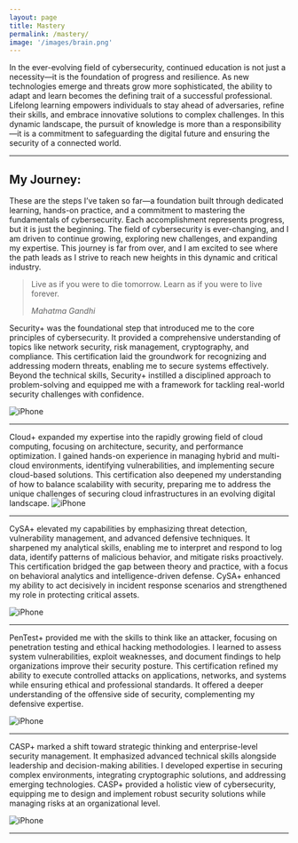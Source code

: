 ```yaml
---
layout: page
title: Mastery
permalink: /mastery/
image: '/images/brain.png'
---
```

In the ever-evolving field of cybersecurity, continued education is not just a necessity—it is the foundation of progress and resilience. As new technologies emerge and threats grow more sophisticated, the ability to adapt and learn becomes the defining trait of a successful professional. Lifelong learning empowers individuals to stay ahead of adversaries, refine their skills, and embrace innovative solutions to complex challenges. In this dynamic landscape, the pursuit of knowledge is more than a responsibility—it is a commitment to safeguarding the digital future and ensuring the security of a connected world.

***

## My Journey:

These are the steps I’ve taken so far—a foundation built through dedicated learning, hands-on practice, and a commitment to mastering the fundamentals of cybersecurity. Each accomplishment represents progress, but it is just the beginning. The field of cybersecurity is ever-changing, and I am driven to continue growing, exploring new challenges, and expanding my expertise. This journey is far from over, and I am excited to see where the path leads as I strive to reach new heights in this dynamic and critical industry.



> Live as if you were to die tomorrow. Learn as if you were to live forever.
>
> <cite>Mahatma Gandhi</cite>



Security+ was the foundational step that introduced me to the core principles of cybersecurity. It provided a comprehensive understanding of topics like network security, risk management, cryptography, and compliance. This certification laid the groundwork for recognizing and addressing modern threats, enabling me to secure systems effectively. Beyond the technical skills, Security+ instilled a disciplined approach to problem-solving and equipped me with a framework for tackling real-world security challenges with confidence.

![iPhone](/images/certa.png)

***

Cloud+ expanded my expertise into the rapidly growing field of cloud computing, focusing on architecture, security, and performance optimization. I gained hands-on experience in managing hybrid and multi-cloud environments, identifying vulnerabilities, and implementing secure cloud-based solutions. This certification also deepened my understanding of how to balance scalability with security, preparing me to address the unique challenges of securing cloud infrastructures in an evolving digital landscape.
![iPhone](/images/certb.png)

***

CySA+ elevated my capabilities by emphasizing threat detection, vulnerability management, and advanced defensive techniques. It sharpened my analytical skills, enabling me to interpret and respond to log data, identify patterns of malicious behavior, and mitigate risks proactively. This certification bridged the gap between theory and practice, with a focus on behavioral analytics and intelligence-driven defense. CySA+ enhanced my ability to act decisively in incident response scenarios and strengthened my role in protecting critical assets.

![iPhone](/images/certc.png)

***

PenTest+ provided me with the skills to think like an attacker, focusing on penetration testing and ethical hacking methodologies. I learned to assess system vulnerabilities, exploit weaknesses, and document findings to help organizations improve their security posture. This certification refined my ability to execute controlled attacks on applications, networks, and systems while ensuring ethical and professional standards. It offered a deeper understanding of the offensive side of security, complementing my defensive expertise.

![iPhone](/images/certd.png)

***

CASP+ marked a shift toward strategic thinking and enterprise-level security management. It emphasized advanced technical skills alongside leadership and decision-making abilities. I developed expertise in securing complex environments, integrating cryptographic solutions, and addressing emerging technologies. CASP+ provided a holistic view of cybersecurity, equipping me to design and implement robust security solutions while managing risks at an organizational level.

![iPhone](/images/certe.png)

***


